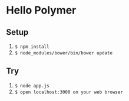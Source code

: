 # Hello Polymer

## Setup

1. `$ npm install`
2. `$ node_modules/bower/bin/bower update`

## Try

1. `$ node app.js`
2. `$ open localhost:3000 on your web browser`


